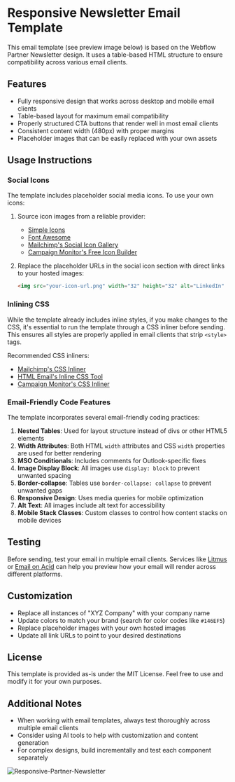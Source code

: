 # Responsive Newsletter Email Template

This email template (see preview image below) is based on the Webflow Partner Newsletter design. It uses a table-based HTML structure to ensure compatibility across various email clients.

## Features

- Fully responsive design that works across desktop and mobile email clients
- Table-based layout for maximum email compatibility
- Properly structured CTA buttons that render well in most email clients
- Consistent content width (480px) with proper margins
- Placeholder images that can be easily replaced with your own assets

## Usage Instructions

### Social Icons

The template includes placeholder social media icons. To use your own icons:

1. Source icon images from a reliable provider:
   - [Simple Icons](https://simpleicons.org/)
   - [Font Awesome](https://fontawesome.com/)
   - [Mailchimp's Social Icon Gallery](https://templates.mailchimp.com/resources/social-icon-builder/)
   - [Campaign Monitor's Free Icon Builder](https://www.campaignmonitor.com/resources/tools/icon-builder/)

2. Replace the placeholder URLs in the social icon section with direct links to your hosted images:
   ```html
   <img src="your-icon-url.png" width="32" height="32" alt="LinkedIn" style="display: block;">
   ```

### Inlining CSS

While the template already includes inline styles, if you make changes to the CSS, it's essential to run the template through a CSS inliner before sending. This ensures all styles are properly applied in email clients that strip `<style>` tags.

Recommended CSS inliners:
- [Mailchimp's CSS Inliner](https://templates.mailchimp.com/resources/inline-css/)
- [HTML Email's Inline CSS Tool](https://htmlemail.io/inline/)
- [Campaign Monitor's CSS Inliner](https://www.campaignmonitor.com/resources/tools/css-inliner/)

### Email-Friendly Code Features

The template incorporates several email-friendly coding practices:

1. **Nested Tables**: Used for layout structure instead of divs or other HTML5 elements
2. **Width Attributes**: Both HTML `width` attributes and CSS `width` properties are used for better rendering
3. **MSO Conditionals**: Includes comments for Outlook-specific fixes
4. **Image Display Block**: All images use `display: block` to prevent unwanted spacing
5. **Border-collapse**: Tables use `border-collapse: collapse` to prevent unwanted gaps
6. **Responsive Design**: Uses media queries for mobile optimization
7. **Alt Text**: All images include alt text for accessibility
8. **Mobile Stack Classes**: Custom classes to control how content stacks on mobile devices

## Testing

Before sending, test your email in multiple email clients. Services like [Litmus](https://www.litmus.com/) or [Email on Acid](https://www.emailonacid.com/) can help you preview how your email will render across different platforms.

## Customization

- Replace all instances of "XYZ Company" with your company name
- Update colors to match your brand (search for color codes like `#146EF5`)
- Replace placeholder images with your own hosted images
- Update all link URLs to point to your desired destinations

## License

This template is provided as-is under the MIT License. Feel free to use and modify it for your own purposes.

## Additional Notes

- When working with email templates, always test thoroughly across multiple email clients
- Consider using AI tools to help with customization and content generation
- For complex designs, build incrementally and test each component separately

![Responsive-Partner-Newsletter](https://github.com/user-attachments/assets/8d7200d9-b66d-456e-aa31-6a17051ca185)
